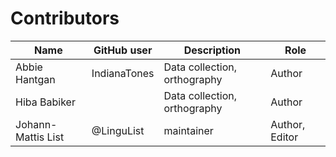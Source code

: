 # Contributors

Name               | GitHub user       | Description                   | Role
---                | ---               | ---                           | ---
Abbie Hantgan | IndianaTones | Data collection, orthography | Author
Hiba Babiker |  | Data collection, orthography | Author
Johann-Mattis List | @LinguList        | maintainer                    | Author, Editor
